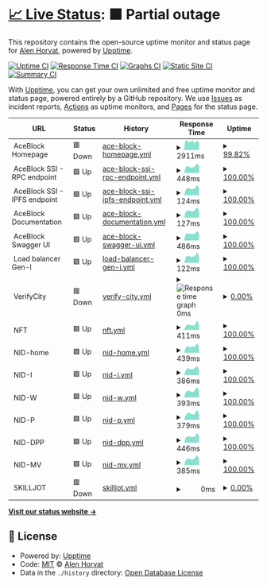 # [📈 Live Status](https://alenhorvat.github.io/monitoring): <!--live status--> **🟧 Partial outage**

This repository contains the open-source uptime monitor and status page for [Alen Horvat](https://www.linkedin.com/in/alen-horvat-0418b551), powered by [Upptime](https://github.com/upptime/upptime).

[![Uptime CI](https://github.com/alenhorvat/monitoring/workflows/Uptime%20CI/badge.svg)](https://github.com/alenhorvat/monitoring/actions?query=workflow%3A%22Uptime+CI%22)
[![Response Time CI](https://github.com/alenhorvat/monitoring/workflows/Response%20Time%20CI/badge.svg)](https://github.com/alenhorvat/monitoring/actions?query=workflow%3A%22Response+Time+CI%22)
[![Graphs CI](https://github.com/alenhorvat/monitoring/workflows/Graphs%20CI/badge.svg)](https://github.com/alenhorvat/monitoring/actions?query=workflow%3A%22Graphs+CI%22)
[![Static Site CI](https://github.com/alenhorvat/monitoring/workflows/Static%20Site%20CI/badge.svg)](https://github.com/alenhorvat/monitoring/actions?query=workflow%3A%22Static+Site+CI%22)
[![Summary CI](https://github.com/alenhorvat/monitoring/workflows/Summary%20CI/badge.svg)](https://github.com/alenhorvat/monitoring/actions?query=workflow%3A%22Summary+CI%22)

With [Upptime](https://upptime.js.org), you can get your own unlimited and free uptime monitor and status page, powered entirely by a GitHub repository. We use [Issues](https://github.com/alenhorvat/monitoring/issues) as incident reports, [Actions](https://github.com/alenhorvat/monitoring/actions) as uptime monitors, and [Pages](https://alenhorvat.github.io/monitoring) for the status page.

<!--start: status pages-->
<!-- This summary is generated by Upptime (https://github.com/upptime/upptime) -->
<!-- Do not edit this manually, your changes will be overwritten -->
<!-- prettier-ignore -->
| URL | Status | History | Response Time | Uptime |
| --- | ------ | ------- | ------------- | ------ |
| <img alt="" src="https://icons.duckduckgo.com/ip3/null.ico" height="13"> AceBlock Homepage | 🟥 Down | [ace-block-homepage.yml](https://github.com/alenhorvat/monitoring/commits/HEAD/history/ace-block-homepage.yml) | <details><summary><img alt="Response time graph" src="./graphs/ace-block-homepage/response-time-week.png" height="20"> 2911ms</summary><br><a href="https://alenhorvat.github.io/monitoring/history/ace-block-homepage"><img alt="Response time 2648" src="https://img.shields.io/endpoint?url=https%3A%2F%2Fraw.githubusercontent.com%2Falenhorvat%2Fmonitoring%2FHEAD%2Fapi%2Face-block-homepage%2Fresponse-time.json"></a><br><a href="https://alenhorvat.github.io/monitoring/history/ace-block-homepage"><img alt="24-hour response time 2726" src="https://img.shields.io/endpoint?url=https%3A%2F%2Fraw.githubusercontent.com%2Falenhorvat%2Fmonitoring%2FHEAD%2Fapi%2Face-block-homepage%2Fresponse-time-day.json"></a><br><a href="https://alenhorvat.github.io/monitoring/history/ace-block-homepage"><img alt="7-day response time 2911" src="https://img.shields.io/endpoint?url=https%3A%2F%2Fraw.githubusercontent.com%2Falenhorvat%2Fmonitoring%2FHEAD%2Fapi%2Face-block-homepage%2Fresponse-time-week.json"></a><br><a href="https://alenhorvat.github.io/monitoring/history/ace-block-homepage"><img alt="30-day response time 2978" src="https://img.shields.io/endpoint?url=https%3A%2F%2Fraw.githubusercontent.com%2Falenhorvat%2Fmonitoring%2FHEAD%2Fapi%2Face-block-homepage%2Fresponse-time-month.json"></a><br><a href="https://alenhorvat.github.io/monitoring/history/ace-block-homepage"><img alt="1-year response time 2736" src="https://img.shields.io/endpoint?url=https%3A%2F%2Fraw.githubusercontent.com%2Falenhorvat%2Fmonitoring%2FHEAD%2Fapi%2Face-block-homepage%2Fresponse-time-year.json"></a></details> | <details><summary><a href="https://alenhorvat.github.io/monitoring/history/ace-block-homepage">99.82%</a></summary><a href="https://alenhorvat.github.io/monitoring/history/ace-block-homepage"><img alt="All-time uptime 99.68%" src="https://img.shields.io/endpoint?url=https%3A%2F%2Fraw.githubusercontent.com%2Falenhorvat%2Fmonitoring%2FHEAD%2Fapi%2Face-block-homepage%2Fuptime.json"></a><br><a href="https://alenhorvat.github.io/monitoring/history/ace-block-homepage"><img alt="24-hour uptime 99.99%" src="https://img.shields.io/endpoint?url=https%3A%2F%2Fraw.githubusercontent.com%2Falenhorvat%2Fmonitoring%2FHEAD%2Fapi%2Face-block-homepage%2Fuptime-day.json"></a><br><a href="https://alenhorvat.github.io/monitoring/history/ace-block-homepage"><img alt="7-day uptime 99.82%" src="https://img.shields.io/endpoint?url=https%3A%2F%2Fraw.githubusercontent.com%2Falenhorvat%2Fmonitoring%2FHEAD%2Fapi%2Face-block-homepage%2Fuptime-week.json"></a><br><a href="https://alenhorvat.github.io/monitoring/history/ace-block-homepage"><img alt="30-day uptime 99.96%" src="https://img.shields.io/endpoint?url=https%3A%2F%2Fraw.githubusercontent.com%2Falenhorvat%2Fmonitoring%2FHEAD%2Fapi%2Face-block-homepage%2Fuptime-month.json"></a><br><a href="https://alenhorvat.github.io/monitoring/history/ace-block-homepage"><img alt="1-year uptime 99.84%" src="https://img.shields.io/endpoint?url=https%3A%2F%2Fraw.githubusercontent.com%2Falenhorvat%2Fmonitoring%2FHEAD%2Fapi%2Face-block-homepage%2Fuptime-year.json"></a></details>
| <img alt="" src="https://icons.duckduckgo.com/ip3/null.ico" height="13"> AceBlock SSI - RPC endpoint | 🟩 Up | [ace-block-ssi-rpc-endpoint.yml](https://github.com/alenhorvat/monitoring/commits/HEAD/history/ace-block-ssi-rpc-endpoint.yml) | <details><summary><img alt="Response time graph" src="./graphs/ace-block-ssi-rpc-endpoint/response-time-week.png" height="20"> 448ms</summary><br><a href="https://alenhorvat.github.io/monitoring/history/ace-block-ssi-rpc-endpoint"><img alt="Response time 466" src="https://img.shields.io/endpoint?url=https%3A%2F%2Fraw.githubusercontent.com%2Falenhorvat%2Fmonitoring%2FHEAD%2Fapi%2Face-block-ssi-rpc-endpoint%2Fresponse-time.json"></a><br><a href="https://alenhorvat.github.io/monitoring/history/ace-block-ssi-rpc-endpoint"><img alt="24-hour response time 442" src="https://img.shields.io/endpoint?url=https%3A%2F%2Fraw.githubusercontent.com%2Falenhorvat%2Fmonitoring%2FHEAD%2Fapi%2Face-block-ssi-rpc-endpoint%2Fresponse-time-day.json"></a><br><a href="https://alenhorvat.github.io/monitoring/history/ace-block-ssi-rpc-endpoint"><img alt="7-day response time 448" src="https://img.shields.io/endpoint?url=https%3A%2F%2Fraw.githubusercontent.com%2Falenhorvat%2Fmonitoring%2FHEAD%2Fapi%2Face-block-ssi-rpc-endpoint%2Fresponse-time-week.json"></a><br><a href="https://alenhorvat.github.io/monitoring/history/ace-block-ssi-rpc-endpoint"><img alt="30-day response time 478" src="https://img.shields.io/endpoint?url=https%3A%2F%2Fraw.githubusercontent.com%2Falenhorvat%2Fmonitoring%2FHEAD%2Fapi%2Face-block-ssi-rpc-endpoint%2Fresponse-time-month.json"></a><br><a href="https://alenhorvat.github.io/monitoring/history/ace-block-ssi-rpc-endpoint"><img alt="1-year response time 473" src="https://img.shields.io/endpoint?url=https%3A%2F%2Fraw.githubusercontent.com%2Falenhorvat%2Fmonitoring%2FHEAD%2Fapi%2Face-block-ssi-rpc-endpoint%2Fresponse-time-year.json"></a></details> | <details><summary><a href="https://alenhorvat.github.io/monitoring/history/ace-block-ssi-rpc-endpoint">100.00%</a></summary><a href="https://alenhorvat.github.io/monitoring/history/ace-block-ssi-rpc-endpoint"><img alt="All-time uptime 97.89%" src="https://img.shields.io/endpoint?url=https%3A%2F%2Fraw.githubusercontent.com%2Falenhorvat%2Fmonitoring%2FHEAD%2Fapi%2Face-block-ssi-rpc-endpoint%2Fuptime.json"></a><br><a href="https://alenhorvat.github.io/monitoring/history/ace-block-ssi-rpc-endpoint"><img alt="24-hour uptime 100.00%" src="https://img.shields.io/endpoint?url=https%3A%2F%2Fraw.githubusercontent.com%2Falenhorvat%2Fmonitoring%2FHEAD%2Fapi%2Face-block-ssi-rpc-endpoint%2Fuptime-day.json"></a><br><a href="https://alenhorvat.github.io/monitoring/history/ace-block-ssi-rpc-endpoint"><img alt="7-day uptime 100.00%" src="https://img.shields.io/endpoint?url=https%3A%2F%2Fraw.githubusercontent.com%2Falenhorvat%2Fmonitoring%2FHEAD%2Fapi%2Face-block-ssi-rpc-endpoint%2Fuptime-week.json"></a><br><a href="https://alenhorvat.github.io/monitoring/history/ace-block-ssi-rpc-endpoint"><img alt="30-day uptime 82.13%" src="https://img.shields.io/endpoint?url=https%3A%2F%2Fraw.githubusercontent.com%2Falenhorvat%2Fmonitoring%2FHEAD%2Fapi%2Face-block-ssi-rpc-endpoint%2Fuptime-month.json"></a><br><a href="https://alenhorvat.github.io/monitoring/history/ace-block-ssi-rpc-endpoint"><img alt="1-year uptime 96.23%" src="https://img.shields.io/endpoint?url=https%3A%2F%2Fraw.githubusercontent.com%2Falenhorvat%2Fmonitoring%2FHEAD%2Fapi%2Face-block-ssi-rpc-endpoint%2Fuptime-year.json"></a></details>
| <img alt="" src="https://icons.duckduckgo.com/ip3/null.ico" height="13"> AceBlock SSI - IPFS endpoint | 🟩 Up | [ace-block-ssi-ipfs-endpoint.yml](https://github.com/alenhorvat/monitoring/commits/HEAD/history/ace-block-ssi-ipfs-endpoint.yml) | <details><summary><img alt="Response time graph" src="./graphs/ace-block-ssi-ipfs-endpoint/response-time-week.png" height="20"> 124ms</summary><br><a href="https://alenhorvat.github.io/monitoring/history/ace-block-ssi-ipfs-endpoint"><img alt="Response time 132" src="https://img.shields.io/endpoint?url=https%3A%2F%2Fraw.githubusercontent.com%2Falenhorvat%2Fmonitoring%2FHEAD%2Fapi%2Face-block-ssi-ipfs-endpoint%2Fresponse-time.json"></a><br><a href="https://alenhorvat.github.io/monitoring/history/ace-block-ssi-ipfs-endpoint"><img alt="24-hour response time 111" src="https://img.shields.io/endpoint?url=https%3A%2F%2Fraw.githubusercontent.com%2Falenhorvat%2Fmonitoring%2FHEAD%2Fapi%2Face-block-ssi-ipfs-endpoint%2Fresponse-time-day.json"></a><br><a href="https://alenhorvat.github.io/monitoring/history/ace-block-ssi-ipfs-endpoint"><img alt="7-day response time 124" src="https://img.shields.io/endpoint?url=https%3A%2F%2Fraw.githubusercontent.com%2Falenhorvat%2Fmonitoring%2FHEAD%2Fapi%2Face-block-ssi-ipfs-endpoint%2Fresponse-time-week.json"></a><br><a href="https://alenhorvat.github.io/monitoring/history/ace-block-ssi-ipfs-endpoint"><img alt="30-day response time 132" src="https://img.shields.io/endpoint?url=https%3A%2F%2Fraw.githubusercontent.com%2Falenhorvat%2Fmonitoring%2FHEAD%2Fapi%2Face-block-ssi-ipfs-endpoint%2Fresponse-time-month.json"></a><br><a href="https://alenhorvat.github.io/monitoring/history/ace-block-ssi-ipfs-endpoint"><img alt="1-year response time 133" src="https://img.shields.io/endpoint?url=https%3A%2F%2Fraw.githubusercontent.com%2Falenhorvat%2Fmonitoring%2FHEAD%2Fapi%2Face-block-ssi-ipfs-endpoint%2Fresponse-time-year.json"></a></details> | <details><summary><a href="https://alenhorvat.github.io/monitoring/history/ace-block-ssi-ipfs-endpoint">100.00%</a></summary><a href="https://alenhorvat.github.io/monitoring/history/ace-block-ssi-ipfs-endpoint"><img alt="All-time uptime 97.90%" src="https://img.shields.io/endpoint?url=https%3A%2F%2Fraw.githubusercontent.com%2Falenhorvat%2Fmonitoring%2FHEAD%2Fapi%2Face-block-ssi-ipfs-endpoint%2Fuptime.json"></a><br><a href="https://alenhorvat.github.io/monitoring/history/ace-block-ssi-ipfs-endpoint"><img alt="24-hour uptime 100.00%" src="https://img.shields.io/endpoint?url=https%3A%2F%2Fraw.githubusercontent.com%2Falenhorvat%2Fmonitoring%2FHEAD%2Fapi%2Face-block-ssi-ipfs-endpoint%2Fuptime-day.json"></a><br><a href="https://alenhorvat.github.io/monitoring/history/ace-block-ssi-ipfs-endpoint"><img alt="7-day uptime 100.00%" src="https://img.shields.io/endpoint?url=https%3A%2F%2Fraw.githubusercontent.com%2Falenhorvat%2Fmonitoring%2FHEAD%2Fapi%2Face-block-ssi-ipfs-endpoint%2Fuptime-week.json"></a><br><a href="https://alenhorvat.github.io/monitoring/history/ace-block-ssi-ipfs-endpoint"><img alt="30-day uptime 82.13%" src="https://img.shields.io/endpoint?url=https%3A%2F%2Fraw.githubusercontent.com%2Falenhorvat%2Fmonitoring%2FHEAD%2Fapi%2Face-block-ssi-ipfs-endpoint%2Fuptime-month.json"></a><br><a href="https://alenhorvat.github.io/monitoring/history/ace-block-ssi-ipfs-endpoint"><img alt="1-year uptime 96.23%" src="https://img.shields.io/endpoint?url=https%3A%2F%2Fraw.githubusercontent.com%2Falenhorvat%2Fmonitoring%2FHEAD%2Fapi%2Face-block-ssi-ipfs-endpoint%2Fuptime-year.json"></a></details>
| <img alt="" src="https://icons.duckduckgo.com/ip3/null.ico" height="13"> AceBlock Documentation | 🟩 Up | [ace-block-documentation.yml](https://github.com/alenhorvat/monitoring/commits/HEAD/history/ace-block-documentation.yml) | <details><summary><img alt="Response time graph" src="./graphs/ace-block-documentation/response-time-week.png" height="20"> 127ms</summary><br><a href="https://alenhorvat.github.io/monitoring/history/ace-block-documentation"><img alt="Response time 135" src="https://img.shields.io/endpoint?url=https%3A%2F%2Fraw.githubusercontent.com%2Falenhorvat%2Fmonitoring%2FHEAD%2Fapi%2Face-block-documentation%2Fresponse-time.json"></a><br><a href="https://alenhorvat.github.io/monitoring/history/ace-block-documentation"><img alt="24-hour response time 115" src="https://img.shields.io/endpoint?url=https%3A%2F%2Fraw.githubusercontent.com%2Falenhorvat%2Fmonitoring%2FHEAD%2Fapi%2Face-block-documentation%2Fresponse-time-day.json"></a><br><a href="https://alenhorvat.github.io/monitoring/history/ace-block-documentation"><img alt="7-day response time 127" src="https://img.shields.io/endpoint?url=https%3A%2F%2Fraw.githubusercontent.com%2Falenhorvat%2Fmonitoring%2FHEAD%2Fapi%2Face-block-documentation%2Fresponse-time-week.json"></a><br><a href="https://alenhorvat.github.io/monitoring/history/ace-block-documentation"><img alt="30-day response time 134" src="https://img.shields.io/endpoint?url=https%3A%2F%2Fraw.githubusercontent.com%2Falenhorvat%2Fmonitoring%2FHEAD%2Fapi%2Face-block-documentation%2Fresponse-time-month.json"></a><br><a href="https://alenhorvat.github.io/monitoring/history/ace-block-documentation"><img alt="1-year response time 135" src="https://img.shields.io/endpoint?url=https%3A%2F%2Fraw.githubusercontent.com%2Falenhorvat%2Fmonitoring%2FHEAD%2Fapi%2Face-block-documentation%2Fresponse-time-year.json"></a></details> | <details><summary><a href="https://alenhorvat.github.io/monitoring/history/ace-block-documentation">100.00%</a></summary><a href="https://alenhorvat.github.io/monitoring/history/ace-block-documentation"><img alt="All-time uptime 97.91%" src="https://img.shields.io/endpoint?url=https%3A%2F%2Fraw.githubusercontent.com%2Falenhorvat%2Fmonitoring%2FHEAD%2Fapi%2Face-block-documentation%2Fuptime.json"></a><br><a href="https://alenhorvat.github.io/monitoring/history/ace-block-documentation"><img alt="24-hour uptime 100.00%" src="https://img.shields.io/endpoint?url=https%3A%2F%2Fraw.githubusercontent.com%2Falenhorvat%2Fmonitoring%2FHEAD%2Fapi%2Face-block-documentation%2Fuptime-day.json"></a><br><a href="https://alenhorvat.github.io/monitoring/history/ace-block-documentation"><img alt="7-day uptime 100.00%" src="https://img.shields.io/endpoint?url=https%3A%2F%2Fraw.githubusercontent.com%2Falenhorvat%2Fmonitoring%2FHEAD%2Fapi%2Face-block-documentation%2Fuptime-week.json"></a><br><a href="https://alenhorvat.github.io/monitoring/history/ace-block-documentation"><img alt="30-day uptime 82.13%" src="https://img.shields.io/endpoint?url=https%3A%2F%2Fraw.githubusercontent.com%2Falenhorvat%2Fmonitoring%2FHEAD%2Fapi%2Face-block-documentation%2Fuptime-month.json"></a><br><a href="https://alenhorvat.github.io/monitoring/history/ace-block-documentation"><img alt="1-year uptime 96.23%" src="https://img.shields.io/endpoint?url=https%3A%2F%2Fraw.githubusercontent.com%2Falenhorvat%2Fmonitoring%2FHEAD%2Fapi%2Face-block-documentation%2Fuptime-year.json"></a></details>
| <img alt="" src="https://icons.duckduckgo.com/ip3/null.ico" height="13"> AceBlock Swagger UI | 🟩 Up | [ace-block-swagger-ui.yml](https://github.com/alenhorvat/monitoring/commits/HEAD/history/ace-block-swagger-ui.yml) | <details><summary><img alt="Response time graph" src="./graphs/ace-block-swagger-ui/response-time-week.png" height="20"> 486ms</summary><br><a href="https://alenhorvat.github.io/monitoring/history/ace-block-swagger-ui"><img alt="Response time 986" src="https://img.shields.io/endpoint?url=https%3A%2F%2Fraw.githubusercontent.com%2Falenhorvat%2Fmonitoring%2FHEAD%2Fapi%2Face-block-swagger-ui%2Fresponse-time.json"></a><br><a href="https://alenhorvat.github.io/monitoring/history/ace-block-swagger-ui"><img alt="24-hour response time 486" src="https://img.shields.io/endpoint?url=https%3A%2F%2Fraw.githubusercontent.com%2Falenhorvat%2Fmonitoring%2FHEAD%2Fapi%2Face-block-swagger-ui%2Fresponse-time-day.json"></a><br><a href="https://alenhorvat.github.io/monitoring/history/ace-block-swagger-ui"><img alt="7-day response time 486" src="https://img.shields.io/endpoint?url=https%3A%2F%2Fraw.githubusercontent.com%2Falenhorvat%2Fmonitoring%2FHEAD%2Fapi%2Face-block-swagger-ui%2Fresponse-time-week.json"></a><br><a href="https://alenhorvat.github.io/monitoring/history/ace-block-swagger-ui"><img alt="30-day response time 499" src="https://img.shields.io/endpoint?url=https%3A%2F%2Fraw.githubusercontent.com%2Falenhorvat%2Fmonitoring%2FHEAD%2Fapi%2Face-block-swagger-ui%2Fresponse-time-month.json"></a><br><a href="https://alenhorvat.github.io/monitoring/history/ace-block-swagger-ui"><img alt="1-year response time 1189" src="https://img.shields.io/endpoint?url=https%3A%2F%2Fraw.githubusercontent.com%2Falenhorvat%2Fmonitoring%2FHEAD%2Fapi%2Face-block-swagger-ui%2Fresponse-time-year.json"></a></details> | <details><summary><a href="https://alenhorvat.github.io/monitoring/history/ace-block-swagger-ui">100.00%</a></summary><a href="https://alenhorvat.github.io/monitoring/history/ace-block-swagger-ui"><img alt="All-time uptime 84.08%" src="https://img.shields.io/endpoint?url=https%3A%2F%2Fraw.githubusercontent.com%2Falenhorvat%2Fmonitoring%2FHEAD%2Fapi%2Face-block-swagger-ui%2Fuptime.json"></a><br><a href="https://alenhorvat.github.io/monitoring/history/ace-block-swagger-ui"><img alt="24-hour uptime 100.00%" src="https://img.shields.io/endpoint?url=https%3A%2F%2Fraw.githubusercontent.com%2Falenhorvat%2Fmonitoring%2FHEAD%2Fapi%2Face-block-swagger-ui%2Fuptime-day.json"></a><br><a href="https://alenhorvat.github.io/monitoring/history/ace-block-swagger-ui"><img alt="7-day uptime 100.00%" src="https://img.shields.io/endpoint?url=https%3A%2F%2Fraw.githubusercontent.com%2Falenhorvat%2Fmonitoring%2FHEAD%2Fapi%2Face-block-swagger-ui%2Fuptime-week.json"></a><br><a href="https://alenhorvat.github.io/monitoring/history/ace-block-swagger-ui"><img alt="30-day uptime 100.00%" src="https://img.shields.io/endpoint?url=https%3A%2F%2Fraw.githubusercontent.com%2Falenhorvat%2Fmonitoring%2FHEAD%2Fapi%2Face-block-swagger-ui%2Fuptime-month.json"></a><br><a href="https://alenhorvat.github.io/monitoring/history/ace-block-swagger-ui"><img alt="1-year uptime 67.15%" src="https://img.shields.io/endpoint?url=https%3A%2F%2Fraw.githubusercontent.com%2Falenhorvat%2Fmonitoring%2FHEAD%2Fapi%2Face-block-swagger-ui%2Fuptime-year.json"></a></details>
| <img alt="" src="https://icons.duckduckgo.com/ip3/null.ico" height="13"> Load balancer Gen-I | 🟩 Up | [load-balancer-gen-i.yml](https://github.com/alenhorvat/monitoring/commits/HEAD/history/load-balancer-gen-i.yml) | <details><summary><img alt="Response time graph" src="./graphs/load-balancer-gen-i/response-time-week.png" height="20"> 122ms</summary><br><a href="https://alenhorvat.github.io/monitoring/history/load-balancer-gen-i"><img alt="Response time 130" src="https://img.shields.io/endpoint?url=https%3A%2F%2Fraw.githubusercontent.com%2Falenhorvat%2Fmonitoring%2FHEAD%2Fapi%2Fload-balancer-gen-i%2Fresponse-time.json"></a><br><a href="https://alenhorvat.github.io/monitoring/history/load-balancer-gen-i"><img alt="24-hour response time 110" src="https://img.shields.io/endpoint?url=https%3A%2F%2Fraw.githubusercontent.com%2Falenhorvat%2Fmonitoring%2FHEAD%2Fapi%2Fload-balancer-gen-i%2Fresponse-time-day.json"></a><br><a href="https://alenhorvat.github.io/monitoring/history/load-balancer-gen-i"><img alt="7-day response time 122" src="https://img.shields.io/endpoint?url=https%3A%2F%2Fraw.githubusercontent.com%2Falenhorvat%2Fmonitoring%2FHEAD%2Fapi%2Fload-balancer-gen-i%2Fresponse-time-week.json"></a><br><a href="https://alenhorvat.github.io/monitoring/history/load-balancer-gen-i"><img alt="30-day response time 128" src="https://img.shields.io/endpoint?url=https%3A%2F%2Fraw.githubusercontent.com%2Falenhorvat%2Fmonitoring%2FHEAD%2Fapi%2Fload-balancer-gen-i%2Fresponse-time-month.json"></a><br><a href="https://alenhorvat.github.io/monitoring/history/load-balancer-gen-i"><img alt="1-year response time 131" src="https://img.shields.io/endpoint?url=https%3A%2F%2Fraw.githubusercontent.com%2Falenhorvat%2Fmonitoring%2FHEAD%2Fapi%2Fload-balancer-gen-i%2Fresponse-time-year.json"></a></details> | <details><summary><a href="https://alenhorvat.github.io/monitoring/history/load-balancer-gen-i">100.00%</a></summary><a href="https://alenhorvat.github.io/monitoring/history/load-balancer-gen-i"><img alt="All-time uptime 99.81%" src="https://img.shields.io/endpoint?url=https%3A%2F%2Fraw.githubusercontent.com%2Falenhorvat%2Fmonitoring%2FHEAD%2Fapi%2Fload-balancer-gen-i%2Fuptime.json"></a><br><a href="https://alenhorvat.github.io/monitoring/history/load-balancer-gen-i"><img alt="24-hour uptime 100.00%" src="https://img.shields.io/endpoint?url=https%3A%2F%2Fraw.githubusercontent.com%2Falenhorvat%2Fmonitoring%2FHEAD%2Fapi%2Fload-balancer-gen-i%2Fuptime-day.json"></a><br><a href="https://alenhorvat.github.io/monitoring/history/load-balancer-gen-i"><img alt="7-day uptime 100.00%" src="https://img.shields.io/endpoint?url=https%3A%2F%2Fraw.githubusercontent.com%2Falenhorvat%2Fmonitoring%2FHEAD%2Fapi%2Fload-balancer-gen-i%2Fuptime-week.json"></a><br><a href="https://alenhorvat.github.io/monitoring/history/load-balancer-gen-i"><img alt="30-day uptime 100.00%" src="https://img.shields.io/endpoint?url=https%3A%2F%2Fraw.githubusercontent.com%2Falenhorvat%2Fmonitoring%2FHEAD%2Fapi%2Fload-balancer-gen-i%2Fuptime-month.json"></a><br><a href="https://alenhorvat.github.io/monitoring/history/load-balancer-gen-i"><img alt="1-year uptime 100.00%" src="https://img.shields.io/endpoint?url=https%3A%2F%2Fraw.githubusercontent.com%2Falenhorvat%2Fmonitoring%2FHEAD%2Fapi%2Fload-balancer-gen-i%2Fuptime-year.json"></a></details>
| <img alt="" src="https://icons.duckduckgo.com/ip3/null.ico" height="13"> VerifyCity | 🟥 Down | [verify-city.yml](https://github.com/alenhorvat/monitoring/commits/HEAD/history/verify-city.yml) | <details><summary><img alt="Response time graph" src="./graphs/verify-city/response-time-week.png" height="20"> 0ms</summary><br><a href="https://alenhorvat.github.io/monitoring/history/verify-city"><img alt="Response time 485" src="https://img.shields.io/endpoint?url=https%3A%2F%2Fraw.githubusercontent.com%2Falenhorvat%2Fmonitoring%2FHEAD%2Fapi%2Fverify-city%2Fresponse-time.json"></a><br><a href="https://alenhorvat.github.io/monitoring/history/verify-city"><img alt="24-hour response time 0" src="https://img.shields.io/endpoint?url=https%3A%2F%2Fraw.githubusercontent.com%2Falenhorvat%2Fmonitoring%2FHEAD%2Fapi%2Fverify-city%2Fresponse-time-day.json"></a><br><a href="https://alenhorvat.github.io/monitoring/history/verify-city"><img alt="7-day response time 0" src="https://img.shields.io/endpoint?url=https%3A%2F%2Fraw.githubusercontent.com%2Falenhorvat%2Fmonitoring%2FHEAD%2Fapi%2Fverify-city%2Fresponse-time-week.json"></a><br><a href="https://alenhorvat.github.io/monitoring/history/verify-city"><img alt="30-day response time 0" src="https://img.shields.io/endpoint?url=https%3A%2F%2Fraw.githubusercontent.com%2Falenhorvat%2Fmonitoring%2FHEAD%2Fapi%2Fverify-city%2Fresponse-time-month.json"></a><br><a href="https://alenhorvat.github.io/monitoring/history/verify-city"><img alt="1-year response time 505" src="https://img.shields.io/endpoint?url=https%3A%2F%2Fraw.githubusercontent.com%2Falenhorvat%2Fmonitoring%2FHEAD%2Fapi%2Fverify-city%2Fresponse-time-year.json"></a></details> | <details><summary><a href="https://alenhorvat.github.io/monitoring/history/verify-city">0.00%</a></summary><a href="https://alenhorvat.github.io/monitoring/history/verify-city"><img alt="All-time uptime 81.03%" src="https://img.shields.io/endpoint?url=https%3A%2F%2Fraw.githubusercontent.com%2Falenhorvat%2Fmonitoring%2FHEAD%2Fapi%2Fverify-city%2Fuptime.json"></a><br><a href="https://alenhorvat.github.io/monitoring/history/verify-city"><img alt="24-hour uptime 0.00%" src="https://img.shields.io/endpoint?url=https%3A%2F%2Fraw.githubusercontent.com%2Falenhorvat%2Fmonitoring%2FHEAD%2Fapi%2Fverify-city%2Fuptime-day.json"></a><br><a href="https://alenhorvat.github.io/monitoring/history/verify-city"><img alt="7-day uptime 0.00%" src="https://img.shields.io/endpoint?url=https%3A%2F%2Fraw.githubusercontent.com%2Falenhorvat%2Fmonitoring%2FHEAD%2Fapi%2Fverify-city%2Fuptime-week.json"></a><br><a href="https://alenhorvat.github.io/monitoring/history/verify-city"><img alt="30-day uptime 1.38%" src="https://img.shields.io/endpoint?url=https%3A%2F%2Fraw.githubusercontent.com%2Falenhorvat%2Fmonitoring%2FHEAD%2Fapi%2Fverify-city%2Fuptime-month.json"></a><br><a href="https://alenhorvat.github.io/monitoring/history/verify-city"><img alt="1-year uptime 55.85%" src="https://img.shields.io/endpoint?url=https%3A%2F%2Fraw.githubusercontent.com%2Falenhorvat%2Fmonitoring%2FHEAD%2Fapi%2Fverify-city%2Fuptime-year.json"></a></details>
| <img alt="" src="https://icons.duckduckgo.com/ip3/null.ico" height="13"> NFT | 🟩 Up | [nft.yml](https://github.com/alenhorvat/monitoring/commits/HEAD/history/nft.yml) | <details><summary><img alt="Response time graph" src="./graphs/nft/response-time-week.png" height="20"> 411ms</summary><br><a href="https://alenhorvat.github.io/monitoring/history/nft"><img alt="Response time 425" src="https://img.shields.io/endpoint?url=https%3A%2F%2Fraw.githubusercontent.com%2Falenhorvat%2Fmonitoring%2FHEAD%2Fapi%2Fnft%2Fresponse-time.json"></a><br><a href="https://alenhorvat.github.io/monitoring/history/nft"><img alt="24-hour response time 357" src="https://img.shields.io/endpoint?url=https%3A%2F%2Fraw.githubusercontent.com%2Falenhorvat%2Fmonitoring%2FHEAD%2Fapi%2Fnft%2Fresponse-time-day.json"></a><br><a href="https://alenhorvat.github.io/monitoring/history/nft"><img alt="7-day response time 411" src="https://img.shields.io/endpoint?url=https%3A%2F%2Fraw.githubusercontent.com%2Falenhorvat%2Fmonitoring%2FHEAD%2Fapi%2Fnft%2Fresponse-time-week.json"></a><br><a href="https://alenhorvat.github.io/monitoring/history/nft"><img alt="30-day response time 416" src="https://img.shields.io/endpoint?url=https%3A%2F%2Fraw.githubusercontent.com%2Falenhorvat%2Fmonitoring%2FHEAD%2Fapi%2Fnft%2Fresponse-time-month.json"></a><br><a href="https://alenhorvat.github.io/monitoring/history/nft"><img alt="1-year response time 432" src="https://img.shields.io/endpoint?url=https%3A%2F%2Fraw.githubusercontent.com%2Falenhorvat%2Fmonitoring%2FHEAD%2Fapi%2Fnft%2Fresponse-time-year.json"></a></details> | <details><summary><a href="https://alenhorvat.github.io/monitoring/history/nft">100.00%</a></summary><a href="https://alenhorvat.github.io/monitoring/history/nft"><img alt="All-time uptime 99.83%" src="https://img.shields.io/endpoint?url=https%3A%2F%2Fraw.githubusercontent.com%2Falenhorvat%2Fmonitoring%2FHEAD%2Fapi%2Fnft%2Fuptime.json"></a><br><a href="https://alenhorvat.github.io/monitoring/history/nft"><img alt="24-hour uptime 100.00%" src="https://img.shields.io/endpoint?url=https%3A%2F%2Fraw.githubusercontent.com%2Falenhorvat%2Fmonitoring%2FHEAD%2Fapi%2Fnft%2Fuptime-day.json"></a><br><a href="https://alenhorvat.github.io/monitoring/history/nft"><img alt="7-day uptime 100.00%" src="https://img.shields.io/endpoint?url=https%3A%2F%2Fraw.githubusercontent.com%2Falenhorvat%2Fmonitoring%2FHEAD%2Fapi%2Fnft%2Fuptime-week.json"></a><br><a href="https://alenhorvat.github.io/monitoring/history/nft"><img alt="30-day uptime 100.00%" src="https://img.shields.io/endpoint?url=https%3A%2F%2Fraw.githubusercontent.com%2Falenhorvat%2Fmonitoring%2FHEAD%2Fapi%2Fnft%2Fuptime-month.json"></a><br><a href="https://alenhorvat.github.io/monitoring/history/nft"><img alt="1-year uptime 100.00%" src="https://img.shields.io/endpoint?url=https%3A%2F%2Fraw.githubusercontent.com%2Falenhorvat%2Fmonitoring%2FHEAD%2Fapi%2Fnft%2Fuptime-year.json"></a></details>
| <img alt="" src="https://icons.duckduckgo.com/ip3/null.ico" height="13"> NID-home | 🟩 Up | [nid-home.yml](https://github.com/alenhorvat/monitoring/commits/HEAD/history/nid-home.yml) | <details><summary><img alt="Response time graph" src="./graphs/nid-home/response-time-week.png" height="20"> 439ms</summary><br><a href="https://alenhorvat.github.io/monitoring/history/nid-home"><img alt="Response time 692" src="https://img.shields.io/endpoint?url=https%3A%2F%2Fraw.githubusercontent.com%2Falenhorvat%2Fmonitoring%2FHEAD%2Fapi%2Fnid-home%2Fresponse-time.json"></a><br><a href="https://alenhorvat.github.io/monitoring/history/nid-home"><img alt="24-hour response time 400" src="https://img.shields.io/endpoint?url=https%3A%2F%2Fraw.githubusercontent.com%2Falenhorvat%2Fmonitoring%2FHEAD%2Fapi%2Fnid-home%2Fresponse-time-day.json"></a><br><a href="https://alenhorvat.github.io/monitoring/history/nid-home"><img alt="7-day response time 439" src="https://img.shields.io/endpoint?url=https%3A%2F%2Fraw.githubusercontent.com%2Falenhorvat%2Fmonitoring%2FHEAD%2Fapi%2Fnid-home%2Fresponse-time-week.json"></a><br><a href="https://alenhorvat.github.io/monitoring/history/nid-home"><img alt="30-day response time 481" src="https://img.shields.io/endpoint?url=https%3A%2F%2Fraw.githubusercontent.com%2Falenhorvat%2Fmonitoring%2FHEAD%2Fapi%2Fnid-home%2Fresponse-time-month.json"></a><br><a href="https://alenhorvat.github.io/monitoring/history/nid-home"><img alt="1-year response time 513" src="https://img.shields.io/endpoint?url=https%3A%2F%2Fraw.githubusercontent.com%2Falenhorvat%2Fmonitoring%2FHEAD%2Fapi%2Fnid-home%2Fresponse-time-year.json"></a></details> | <details><summary><a href="https://alenhorvat.github.io/monitoring/history/nid-home">100.00%</a></summary><a href="https://alenhorvat.github.io/monitoring/history/nid-home"><img alt="All-time uptime 99.54%" src="https://img.shields.io/endpoint?url=https%3A%2F%2Fraw.githubusercontent.com%2Falenhorvat%2Fmonitoring%2FHEAD%2Fapi%2Fnid-home%2Fuptime.json"></a><br><a href="https://alenhorvat.github.io/monitoring/history/nid-home"><img alt="24-hour uptime 100.00%" src="https://img.shields.io/endpoint?url=https%3A%2F%2Fraw.githubusercontent.com%2Falenhorvat%2Fmonitoring%2FHEAD%2Fapi%2Fnid-home%2Fuptime-day.json"></a><br><a href="https://alenhorvat.github.io/monitoring/history/nid-home"><img alt="7-day uptime 100.00%" src="https://img.shields.io/endpoint?url=https%3A%2F%2Fraw.githubusercontent.com%2Falenhorvat%2Fmonitoring%2FHEAD%2Fapi%2Fnid-home%2Fuptime-week.json"></a><br><a href="https://alenhorvat.github.io/monitoring/history/nid-home"><img alt="30-day uptime 98.46%" src="https://img.shields.io/endpoint?url=https%3A%2F%2Fraw.githubusercontent.com%2Falenhorvat%2Fmonitoring%2FHEAD%2Fapi%2Fnid-home%2Fuptime-month.json"></a><br><a href="https://alenhorvat.github.io/monitoring/history/nid-home"><img alt="1-year uptime 99.10%" src="https://img.shields.io/endpoint?url=https%3A%2F%2Fraw.githubusercontent.com%2Falenhorvat%2Fmonitoring%2FHEAD%2Fapi%2Fnid-home%2Fuptime-year.json"></a></details>
| <img alt="" src="https://icons.duckduckgo.com/ip3/null.ico" height="13"> NID-I | 🟩 Up | [nid-i.yml](https://github.com/alenhorvat/monitoring/commits/HEAD/history/nid-i.yml) | <details><summary><img alt="Response time graph" src="./graphs/nid-i/response-time-week.png" height="20"> 386ms</summary><br><a href="https://alenhorvat.github.io/monitoring/history/nid-i"><img alt="Response time 438" src="https://img.shields.io/endpoint?url=https%3A%2F%2Fraw.githubusercontent.com%2Falenhorvat%2Fmonitoring%2FHEAD%2Fapi%2Fnid-i%2Fresponse-time.json"></a><br><a href="https://alenhorvat.github.io/monitoring/history/nid-i"><img alt="24-hour response time 345" src="https://img.shields.io/endpoint?url=https%3A%2F%2Fraw.githubusercontent.com%2Falenhorvat%2Fmonitoring%2FHEAD%2Fapi%2Fnid-i%2Fresponse-time-day.json"></a><br><a href="https://alenhorvat.github.io/monitoring/history/nid-i"><img alt="7-day response time 386" src="https://img.shields.io/endpoint?url=https%3A%2F%2Fraw.githubusercontent.com%2Falenhorvat%2Fmonitoring%2FHEAD%2Fapi%2Fnid-i%2Fresponse-time-week.json"></a><br><a href="https://alenhorvat.github.io/monitoring/history/nid-i"><img alt="30-day response time 419" src="https://img.shields.io/endpoint?url=https%3A%2F%2Fraw.githubusercontent.com%2Falenhorvat%2Fmonitoring%2FHEAD%2Fapi%2Fnid-i%2Fresponse-time-month.json"></a><br><a href="https://alenhorvat.github.io/monitoring/history/nid-i"><img alt="1-year response time 441" src="https://img.shields.io/endpoint?url=https%3A%2F%2Fraw.githubusercontent.com%2Falenhorvat%2Fmonitoring%2FHEAD%2Fapi%2Fnid-i%2Fresponse-time-year.json"></a></details> | <details><summary><a href="https://alenhorvat.github.io/monitoring/history/nid-i">100.00%</a></summary><a href="https://alenhorvat.github.io/monitoring/history/nid-i"><img alt="All-time uptime 99.74%" src="https://img.shields.io/endpoint?url=https%3A%2F%2Fraw.githubusercontent.com%2Falenhorvat%2Fmonitoring%2FHEAD%2Fapi%2Fnid-i%2Fuptime.json"></a><br><a href="https://alenhorvat.github.io/monitoring/history/nid-i"><img alt="24-hour uptime 100.00%" src="https://img.shields.io/endpoint?url=https%3A%2F%2Fraw.githubusercontent.com%2Falenhorvat%2Fmonitoring%2FHEAD%2Fapi%2Fnid-i%2Fuptime-day.json"></a><br><a href="https://alenhorvat.github.io/monitoring/history/nid-i"><img alt="7-day uptime 100.00%" src="https://img.shields.io/endpoint?url=https%3A%2F%2Fraw.githubusercontent.com%2Falenhorvat%2Fmonitoring%2FHEAD%2Fapi%2Fnid-i%2Fuptime-week.json"></a><br><a href="https://alenhorvat.github.io/monitoring/history/nid-i"><img alt="30-day uptime 98.54%" src="https://img.shields.io/endpoint?url=https%3A%2F%2Fraw.githubusercontent.com%2Falenhorvat%2Fmonitoring%2FHEAD%2Fapi%2Fnid-i%2Fuptime-month.json"></a><br><a href="https://alenhorvat.github.io/monitoring/history/nid-i"><img alt="1-year uptime 99.87%" src="https://img.shields.io/endpoint?url=https%3A%2F%2Fraw.githubusercontent.com%2Falenhorvat%2Fmonitoring%2FHEAD%2Fapi%2Fnid-i%2Fuptime-year.json"></a></details>
| <img alt="" src="https://icons.duckduckgo.com/ip3/null.ico" height="13"> NID-W | 🟩 Up | [nid-w.yml](https://github.com/alenhorvat/monitoring/commits/HEAD/history/nid-w.yml) | <details><summary><img alt="Response time graph" src="./graphs/nid-w/response-time-week.png" height="20"> 393ms</summary><br><a href="https://alenhorvat.github.io/monitoring/history/nid-w"><img alt="Response time 415" src="https://img.shields.io/endpoint?url=https%3A%2F%2Fraw.githubusercontent.com%2Falenhorvat%2Fmonitoring%2FHEAD%2Fapi%2Fnid-w%2Fresponse-time.json"></a><br><a href="https://alenhorvat.github.io/monitoring/history/nid-w"><img alt="24-hour response time 338" src="https://img.shields.io/endpoint?url=https%3A%2F%2Fraw.githubusercontent.com%2Falenhorvat%2Fmonitoring%2FHEAD%2Fapi%2Fnid-w%2Fresponse-time-day.json"></a><br><a href="https://alenhorvat.github.io/monitoring/history/nid-w"><img alt="7-day response time 393" src="https://img.shields.io/endpoint?url=https%3A%2F%2Fraw.githubusercontent.com%2Falenhorvat%2Fmonitoring%2FHEAD%2Fapi%2Fnid-w%2Fresponse-time-week.json"></a><br><a href="https://alenhorvat.github.io/monitoring/history/nid-w"><img alt="30-day response time 404" src="https://img.shields.io/endpoint?url=https%3A%2F%2Fraw.githubusercontent.com%2Falenhorvat%2Fmonitoring%2FHEAD%2Fapi%2Fnid-w%2Fresponse-time-month.json"></a><br><a href="https://alenhorvat.github.io/monitoring/history/nid-w"><img alt="1-year response time 416" src="https://img.shields.io/endpoint?url=https%3A%2F%2Fraw.githubusercontent.com%2Falenhorvat%2Fmonitoring%2FHEAD%2Fapi%2Fnid-w%2Fresponse-time-year.json"></a></details> | <details><summary><a href="https://alenhorvat.github.io/monitoring/history/nid-w">100.00%</a></summary><a href="https://alenhorvat.github.io/monitoring/history/nid-w"><img alt="All-time uptime 99.77%" src="https://img.shields.io/endpoint?url=https%3A%2F%2Fraw.githubusercontent.com%2Falenhorvat%2Fmonitoring%2FHEAD%2Fapi%2Fnid-w%2Fuptime.json"></a><br><a href="https://alenhorvat.github.io/monitoring/history/nid-w"><img alt="24-hour uptime 100.00%" src="https://img.shields.io/endpoint?url=https%3A%2F%2Fraw.githubusercontent.com%2Falenhorvat%2Fmonitoring%2FHEAD%2Fapi%2Fnid-w%2Fuptime-day.json"></a><br><a href="https://alenhorvat.github.io/monitoring/history/nid-w"><img alt="7-day uptime 100.00%" src="https://img.shields.io/endpoint?url=https%3A%2F%2Fraw.githubusercontent.com%2Falenhorvat%2Fmonitoring%2FHEAD%2Fapi%2Fnid-w%2Fuptime-week.json"></a><br><a href="https://alenhorvat.github.io/monitoring/history/nid-w"><img alt="30-day uptime 98.50%" src="https://img.shields.io/endpoint?url=https%3A%2F%2Fraw.githubusercontent.com%2Falenhorvat%2Fmonitoring%2FHEAD%2Fapi%2Fnid-w%2Fuptime-month.json"></a><br><a href="https://alenhorvat.github.io/monitoring/history/nid-w"><img alt="1-year uptime 99.88%" src="https://img.shields.io/endpoint?url=https%3A%2F%2Fraw.githubusercontent.com%2Falenhorvat%2Fmonitoring%2FHEAD%2Fapi%2Fnid-w%2Fuptime-year.json"></a></details>
| <img alt="" src="https://icons.duckduckgo.com/ip3/null.ico" height="13"> NID-P | 🟩 Up | [nid-p.yml](https://github.com/alenhorvat/monitoring/commits/HEAD/history/nid-p.yml) | <details><summary><img alt="Response time graph" src="./graphs/nid-p/response-time-week.png" height="20"> 379ms</summary><br><a href="https://alenhorvat.github.io/monitoring/history/nid-p"><img alt="Response time 418" src="https://img.shields.io/endpoint?url=https%3A%2F%2Fraw.githubusercontent.com%2Falenhorvat%2Fmonitoring%2FHEAD%2Fapi%2Fnid-p%2Fresponse-time.json"></a><br><a href="https://alenhorvat.github.io/monitoring/history/nid-p"><img alt="24-hour response time 320" src="https://img.shields.io/endpoint?url=https%3A%2F%2Fraw.githubusercontent.com%2Falenhorvat%2Fmonitoring%2FHEAD%2Fapi%2Fnid-p%2Fresponse-time-day.json"></a><br><a href="https://alenhorvat.github.io/monitoring/history/nid-p"><img alt="7-day response time 379" src="https://img.shields.io/endpoint?url=https%3A%2F%2Fraw.githubusercontent.com%2Falenhorvat%2Fmonitoring%2FHEAD%2Fapi%2Fnid-p%2Fresponse-time-week.json"></a><br><a href="https://alenhorvat.github.io/monitoring/history/nid-p"><img alt="30-day response time 407" src="https://img.shields.io/endpoint?url=https%3A%2F%2Fraw.githubusercontent.com%2Falenhorvat%2Fmonitoring%2FHEAD%2Fapi%2Fnid-p%2Fresponse-time-month.json"></a><br><a href="https://alenhorvat.github.io/monitoring/history/nid-p"><img alt="1-year response time 417" src="https://img.shields.io/endpoint?url=https%3A%2F%2Fraw.githubusercontent.com%2Falenhorvat%2Fmonitoring%2FHEAD%2Fapi%2Fnid-p%2Fresponse-time-year.json"></a></details> | <details><summary><a href="https://alenhorvat.github.io/monitoring/history/nid-p">100.00%</a></summary><a href="https://alenhorvat.github.io/monitoring/history/nid-p"><img alt="All-time uptime 99.59%" src="https://img.shields.io/endpoint?url=https%3A%2F%2Fraw.githubusercontent.com%2Falenhorvat%2Fmonitoring%2FHEAD%2Fapi%2Fnid-p%2Fuptime.json"></a><br><a href="https://alenhorvat.github.io/monitoring/history/nid-p"><img alt="24-hour uptime 100.00%" src="https://img.shields.io/endpoint?url=https%3A%2F%2Fraw.githubusercontent.com%2Falenhorvat%2Fmonitoring%2FHEAD%2Fapi%2Fnid-p%2Fuptime-day.json"></a><br><a href="https://alenhorvat.github.io/monitoring/history/nid-p"><img alt="7-day uptime 100.00%" src="https://img.shields.io/endpoint?url=https%3A%2F%2Fraw.githubusercontent.com%2Falenhorvat%2Fmonitoring%2FHEAD%2Fapi%2Fnid-p%2Fuptime-week.json"></a><br><a href="https://alenhorvat.github.io/monitoring/history/nid-p"><img alt="30-day uptime 98.50%" src="https://img.shields.io/endpoint?url=https%3A%2F%2Fraw.githubusercontent.com%2Falenhorvat%2Fmonitoring%2FHEAD%2Fapi%2Fnid-p%2Fuptime-month.json"></a><br><a href="https://alenhorvat.github.io/monitoring/history/nid-p"><img alt="1-year uptime 99.88%" src="https://img.shields.io/endpoint?url=https%3A%2F%2Fraw.githubusercontent.com%2Falenhorvat%2Fmonitoring%2FHEAD%2Fapi%2Fnid-p%2Fuptime-year.json"></a></details>
| <img alt="" src="https://icons.duckduckgo.com/ip3/null.ico" height="13"> NID-DPP | 🟩 Up | [nid-dpp.yml](https://github.com/alenhorvat/monitoring/commits/HEAD/history/nid-dpp.yml) | <details><summary><img alt="Response time graph" src="./graphs/nid-dpp/response-time-week.png" height="20"> 446ms</summary><br><a href="https://alenhorvat.github.io/monitoring/history/nid-dpp"><img alt="Response time 514" src="https://img.shields.io/endpoint?url=https%3A%2F%2Fraw.githubusercontent.com%2Falenhorvat%2Fmonitoring%2FHEAD%2Fapi%2Fnid-dpp%2Fresponse-time.json"></a><br><a href="https://alenhorvat.github.io/monitoring/history/nid-dpp"><img alt="24-hour response time 437" src="https://img.shields.io/endpoint?url=https%3A%2F%2Fraw.githubusercontent.com%2Falenhorvat%2Fmonitoring%2FHEAD%2Fapi%2Fnid-dpp%2Fresponse-time-day.json"></a><br><a href="https://alenhorvat.github.io/monitoring/history/nid-dpp"><img alt="7-day response time 446" src="https://img.shields.io/endpoint?url=https%3A%2F%2Fraw.githubusercontent.com%2Falenhorvat%2Fmonitoring%2FHEAD%2Fapi%2Fnid-dpp%2Fresponse-time-week.json"></a><br><a href="https://alenhorvat.github.io/monitoring/history/nid-dpp"><img alt="30-day response time 454" src="https://img.shields.io/endpoint?url=https%3A%2F%2Fraw.githubusercontent.com%2Falenhorvat%2Fmonitoring%2FHEAD%2Fapi%2Fnid-dpp%2Fresponse-time-month.json"></a><br><a href="https://alenhorvat.github.io/monitoring/history/nid-dpp"><img alt="1-year response time 517" src="https://img.shields.io/endpoint?url=https%3A%2F%2Fraw.githubusercontent.com%2Falenhorvat%2Fmonitoring%2FHEAD%2Fapi%2Fnid-dpp%2Fresponse-time-year.json"></a></details> | <details><summary><a href="https://alenhorvat.github.io/monitoring/history/nid-dpp">100.00%</a></summary><a href="https://alenhorvat.github.io/monitoring/history/nid-dpp"><img alt="All-time uptime 99.57%" src="https://img.shields.io/endpoint?url=https%3A%2F%2Fraw.githubusercontent.com%2Falenhorvat%2Fmonitoring%2FHEAD%2Fapi%2Fnid-dpp%2Fuptime.json"></a><br><a href="https://alenhorvat.github.io/monitoring/history/nid-dpp"><img alt="24-hour uptime 100.00%" src="https://img.shields.io/endpoint?url=https%3A%2F%2Fraw.githubusercontent.com%2Falenhorvat%2Fmonitoring%2FHEAD%2Fapi%2Fnid-dpp%2Fuptime-day.json"></a><br><a href="https://alenhorvat.github.io/monitoring/history/nid-dpp"><img alt="7-day uptime 100.00%" src="https://img.shields.io/endpoint?url=https%3A%2F%2Fraw.githubusercontent.com%2Falenhorvat%2Fmonitoring%2FHEAD%2Fapi%2Fnid-dpp%2Fuptime-week.json"></a><br><a href="https://alenhorvat.github.io/monitoring/history/nid-dpp"><img alt="30-day uptime 98.50%" src="https://img.shields.io/endpoint?url=https%3A%2F%2Fraw.githubusercontent.com%2Falenhorvat%2Fmonitoring%2FHEAD%2Fapi%2Fnid-dpp%2Fuptime-month.json"></a><br><a href="https://alenhorvat.github.io/monitoring/history/nid-dpp"><img alt="1-year uptime 99.81%" src="https://img.shields.io/endpoint?url=https%3A%2F%2Fraw.githubusercontent.com%2Falenhorvat%2Fmonitoring%2FHEAD%2Fapi%2Fnid-dpp%2Fuptime-year.json"></a></details>
| <img alt="" src="https://icons.duckduckgo.com/ip3/null.ico" height="13"> NID-MV | 🟩 Up | [nid-mv.yml](https://github.com/alenhorvat/monitoring/commits/HEAD/history/nid-mv.yml) | <details><summary><img alt="Response time graph" src="./graphs/nid-mv/response-time-week.png" height="20"> 385ms</summary><br><a href="https://alenhorvat.github.io/monitoring/history/nid-mv"><img alt="Response time 403" src="https://img.shields.io/endpoint?url=https%3A%2F%2Fraw.githubusercontent.com%2Falenhorvat%2Fmonitoring%2FHEAD%2Fapi%2Fnid-mv%2Fresponse-time.json"></a><br><a href="https://alenhorvat.github.io/monitoring/history/nid-mv"><img alt="24-hour response time 344" src="https://img.shields.io/endpoint?url=https%3A%2F%2Fraw.githubusercontent.com%2Falenhorvat%2Fmonitoring%2FHEAD%2Fapi%2Fnid-mv%2Fresponse-time-day.json"></a><br><a href="https://alenhorvat.github.io/monitoring/history/nid-mv"><img alt="7-day response time 385" src="https://img.shields.io/endpoint?url=https%3A%2F%2Fraw.githubusercontent.com%2Falenhorvat%2Fmonitoring%2FHEAD%2Fapi%2Fnid-mv%2Fresponse-time-week.json"></a><br><a href="https://alenhorvat.github.io/monitoring/history/nid-mv"><img alt="30-day response time 406" src="https://img.shields.io/endpoint?url=https%3A%2F%2Fraw.githubusercontent.com%2Falenhorvat%2Fmonitoring%2FHEAD%2Fapi%2Fnid-mv%2Fresponse-time-month.json"></a><br><a href="https://alenhorvat.github.io/monitoring/history/nid-mv"><img alt="1-year response time 410" src="https://img.shields.io/endpoint?url=https%3A%2F%2Fraw.githubusercontent.com%2Falenhorvat%2Fmonitoring%2FHEAD%2Fapi%2Fnid-mv%2Fresponse-time-year.json"></a></details> | <details><summary><a href="https://alenhorvat.github.io/monitoring/history/nid-mv">100.00%</a></summary><a href="https://alenhorvat.github.io/monitoring/history/nid-mv"><img alt="All-time uptime 99.80%" src="https://img.shields.io/endpoint?url=https%3A%2F%2Fraw.githubusercontent.com%2Falenhorvat%2Fmonitoring%2FHEAD%2Fapi%2Fnid-mv%2Fuptime.json"></a><br><a href="https://alenhorvat.github.io/monitoring/history/nid-mv"><img alt="24-hour uptime 100.00%" src="https://img.shields.io/endpoint?url=https%3A%2F%2Fraw.githubusercontent.com%2Falenhorvat%2Fmonitoring%2FHEAD%2Fapi%2Fnid-mv%2Fuptime-day.json"></a><br><a href="https://alenhorvat.github.io/monitoring/history/nid-mv"><img alt="7-day uptime 100.00%" src="https://img.shields.io/endpoint?url=https%3A%2F%2Fraw.githubusercontent.com%2Falenhorvat%2Fmonitoring%2FHEAD%2Fapi%2Fnid-mv%2Fuptime-week.json"></a><br><a href="https://alenhorvat.github.io/monitoring/history/nid-mv"><img alt="30-day uptime 98.46%" src="https://img.shields.io/endpoint?url=https%3A%2F%2Fraw.githubusercontent.com%2Falenhorvat%2Fmonitoring%2FHEAD%2Fapi%2Fnid-mv%2Fuptime-month.json"></a><br><a href="https://alenhorvat.github.io/monitoring/history/nid-mv"><img alt="1-year uptime 99.87%" src="https://img.shields.io/endpoint?url=https%3A%2F%2Fraw.githubusercontent.com%2Falenhorvat%2Fmonitoring%2FHEAD%2Fapi%2Fnid-mv%2Fuptime-year.json"></a></details>
| <img alt="" src="https://icons.duckduckgo.com/ip3/null.ico" height="13"> SKILLJOT | 🟥 Down | [skilljot.yml](https://github.com/alenhorvat/monitoring/commits/HEAD/history/skilljot.yml) | <details><summary><img alt="Response time graph" src="./graphs/skilljot/response-time-week.png" height="20"> 0ms</summary><br><a href="https://alenhorvat.github.io/monitoring/history/skilljot"><img alt="Response time 600" src="https://img.shields.io/endpoint?url=https%3A%2F%2Fraw.githubusercontent.com%2Falenhorvat%2Fmonitoring%2FHEAD%2Fapi%2Fskilljot%2Fresponse-time.json"></a><br><a href="https://alenhorvat.github.io/monitoring/history/skilljot"><img alt="24-hour response time 0" src="https://img.shields.io/endpoint?url=https%3A%2F%2Fraw.githubusercontent.com%2Falenhorvat%2Fmonitoring%2FHEAD%2Fapi%2Fskilljot%2Fresponse-time-day.json"></a><br><a href="https://alenhorvat.github.io/monitoring/history/skilljot"><img alt="7-day response time 0" src="https://img.shields.io/endpoint?url=https%3A%2F%2Fraw.githubusercontent.com%2Falenhorvat%2Fmonitoring%2FHEAD%2Fapi%2Fskilljot%2Fresponse-time-week.json"></a><br><a href="https://alenhorvat.github.io/monitoring/history/skilljot"><img alt="30-day response time 0" src="https://img.shields.io/endpoint?url=https%3A%2F%2Fraw.githubusercontent.com%2Falenhorvat%2Fmonitoring%2FHEAD%2Fapi%2Fskilljot%2Fresponse-time-month.json"></a><br><a href="https://alenhorvat.github.io/monitoring/history/skilljot"><img alt="1-year response time 536" src="https://img.shields.io/endpoint?url=https%3A%2F%2Fraw.githubusercontent.com%2Falenhorvat%2Fmonitoring%2FHEAD%2Fapi%2Fskilljot%2Fresponse-time-year.json"></a></details> | <details><summary><a href="https://alenhorvat.github.io/monitoring/history/skilljot">0.00%</a></summary><a href="https://alenhorvat.github.io/monitoring/history/skilljot"><img alt="All-time uptime 77.61%" src="https://img.shields.io/endpoint?url=https%3A%2F%2Fraw.githubusercontent.com%2Falenhorvat%2Fmonitoring%2FHEAD%2Fapi%2Fskilljot%2Fuptime.json"></a><br><a href="https://alenhorvat.github.io/monitoring/history/skilljot"><img alt="24-hour uptime 0.00%" src="https://img.shields.io/endpoint?url=https%3A%2F%2Fraw.githubusercontent.com%2Falenhorvat%2Fmonitoring%2FHEAD%2Fapi%2Fskilljot%2Fuptime-day.json"></a><br><a href="https://alenhorvat.github.io/monitoring/history/skilljot"><img alt="7-day uptime 0.00%" src="https://img.shields.io/endpoint?url=https%3A%2F%2Fraw.githubusercontent.com%2Falenhorvat%2Fmonitoring%2FHEAD%2Fapi%2Fskilljot%2Fuptime-week.json"></a><br><a href="https://alenhorvat.github.io/monitoring/history/skilljot"><img alt="30-day uptime 1.38%" src="https://img.shields.io/endpoint?url=https%3A%2F%2Fraw.githubusercontent.com%2Falenhorvat%2Fmonitoring%2FHEAD%2Fapi%2Fskilljot%2Fuptime-month.json"></a><br><a href="https://alenhorvat.github.io/monitoring/history/skilljot"><img alt="1-year uptime 72.35%" src="https://img.shields.io/endpoint?url=https%3A%2F%2Fraw.githubusercontent.com%2Falenhorvat%2Fmonitoring%2FHEAD%2Fapi%2Fskilljot%2Fuptime-year.json"></a></details>

<!--end: status pages-->

[**Visit our status website →**](https://alenhorvat.github.io/monitoring)

## 📄 License

- Powered by: [Upptime](https://github.com/upptime/upptime)
- Code: [MIT](./LICENSE) © [Alen Horvat](https://www.linkedin.com/in/alen-horvat-0418b551)
- Data in the `./history` directory: [Open Database License](https://opendatacommons.org/licenses/odbl/1-0/)
